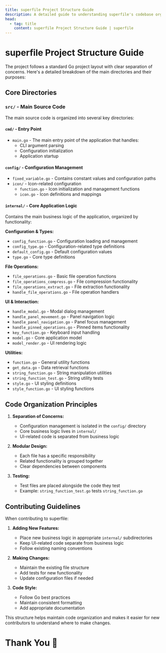 ```yaml
---
title: superfile Project Structure Guide
description: A detailed guide to understanding superfile's codebase organization
head:
  - tag: title
    content: superfile Project Structure Guide | superfile
---
```


# superfile Project Structure Guide

The project follows a standard Go project layout with clear separation of concerns. Here's a detailed breakdown of the main directories and their purposes:

## Core Directories

### `src/` - Main Source Code
The main source code is organized into several key directories:

#### `cmd/` - Entry Point
- `main.go` - The main entry point of the application that handles:
  - CLI argument parsing
  - Configuration initialization
  - Application startup

#### `config/` - Configuration Management
- `fixed_variable.go` - Contains constant values and configuration paths
- `icon/` - Icon-related configuration
  - `function.go` - Icon initialization and management functions
  - `icon.go` - Icon definitions and mappings

#### `internal/` - Core Application Logic
Contains the main business logic of the application, organized by functionality:

**Configuration & Types:**
- `config_function.go` - Configuration loading and management
- `config_type.go` - Configuration-related type definitions
- `default_config.go` - Default configuration values
- `type.go` - Core type definitions

**File Operations:**
- `file_operations.go` - Basic file operation functions
- `file_operations_compress.go` - File compression functionality
- `file_operations_extract.go` - File extraction functionality
- `handle_file_operations.go` - File operation handlers

**UI & Interaction:**
- `handle_modal.go` - Modal dialog management
- `handle_panel_movement.go` - Panel navigation logic
- `handle_panel_navigation.go` - Panel focus management
- `handle_pinned_operations.go` - Pinned items functionality
- `key_function.go` - Keyboard input handling
- `model.go` - Core application model
- `model_render.go` - UI rendering logic

**Utilities:**
- `function.go` - General utility functions
- `get_data.go` - Data retrieval functions
- `string_function.go` - String manipulation utilities
- `string_function_test.go` - String utility tests
- `style.go` - UI styling definitions
- `style_function.go` - UI styling functions

## Code Organization Principles

1. **Separation of Concerns:**
   - Configuration management is isolated in the `config/` directory
   - Core business logic lives in `internal/`
   - UI-related code is separated from business logic

2. **Modular Design:**
   - Each file has a specific responsibility
   - Related functionality is grouped together
   - Clear dependencies between components

3. **Testing:**
   - Test files are placed alongside the code they test
   - Example: `string_function_test.go` tests `string_function.go`

## Contributing Guidelines

When contributing to superfile:

1. **Adding New Features:**
   - Place new business logic in appropriate `internal/` subdirectories
   - Keep UI-related code separate from business logic
   - Follow existing naming conventions

2. **Making Changes:**
   - Maintain the existing file structure
   - Add tests for new functionality
   - Update configuration files if needed

3. **Code Style:**
   - Follow Go best practices
   - Maintain consistent formatting
   - Add appropriate documentation

This structure helps maintain code organization and makes it easier for new contributors to understand where to make changes.

# Thank You 🙏

